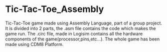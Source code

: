 # Tic-Tac-Toe_Assembly

<p>Tic-Tac-Toe game made using Assembly Language, part of a group project. It is divided into 2 parts, the .asm file contains the code which makes the game run. The .circ file, made in Logisim contains all the hardware components of the game(processor,pins,etc...). The whole game has been made using CDM8 Platform. </p>

